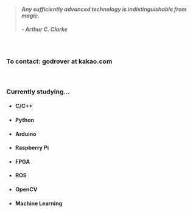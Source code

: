 > #### *Any sufficiently advanced technology is indistinguishable from magic.*
> ##### - Arthur C. Clarke

　

### To contact: godrover at kakao.com

　

### Currently studying...

- #### C/C++

- #### Python

- #### Arduino

- #### Raspberry Pi

- #### FPGA
  
- #### ROS

- #### OpenCV

- #### Machine Learning
